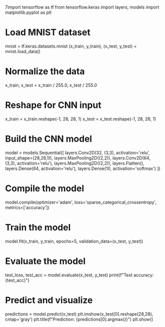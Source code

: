 7import tensorflow as tf
from tensorflow.keras import layers, models
import matplotlib.pyplot as plt

# Load MNIST dataset
mnist = tf.keras.datasets.mnist
(x_train, y_train), (x_test, y_test) = mnist.load_data()

# Normalize the data
x_train, x_test = x_train / 255.0, x_test / 255.0

# Reshape for CNN input
x_train = x_train.reshape(-1, 28, 28, 1)
x_test = x_test.reshape(-1, 28, 28, 1)

# Build the CNN model
model = models.Sequential([
    layers.Conv2D(32, (3,3), activation='relu', input_shape=(28,28,1)),
    layers.MaxPooling2D((2,2)),
    layers.Conv2D(64, (3,3), activation='relu'),
    layers.MaxPooling2D((2,2)),
    layers.Flatten(),
    layers.Dense(64, activation='relu'),
    layers.Dense(10, activation='softmax')
])

# Compile the model
model.compile(optimizer='adam',
              loss='sparse_categorical_crossentropy',
              metrics=['accuracy'])

# Train the model
model.fit(x_train, y_train, epochs=5, validation_data=(x_test, y_test))

# Evaluate the model
test_loss, test_acc = model.evaluate(x_test, y_test)
print(f"Test accuracy: {test_acc}")

# Predict and visualize
predictions = model.predict(x_test)
plt.imshow(x_test[0].reshape(28,28), cmap='gray')
plt.title(f"Prediction: {predictions[0].argmax()}")
plt.show()
